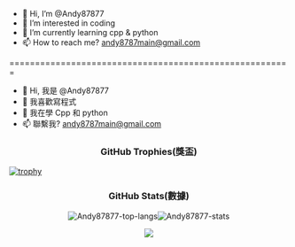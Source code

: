 - 👋 Hi, I’m @Andy87877
- 👀 I’m interested in coding
- 🌱 I’m currently learning cpp & python
- 📫 How to reach me? andy8787main@gmail.com

=======================================================

- 👋 Hi, 我是 @Andy87877
- 👀 我喜歡寫程式
- 🌱 我在學 Cpp 和 python
- 📫 聯繫我? andy8787main@gmail.com

<h3 align="center">GitHub Trophies(獎盃)</h3>

[![trophy](https://github-profile-trophy.vercel.app/?username=Andy87877&theme=onedark&column=8&margin-w=2&margin-h=2&no-frame=true)](https://github.com/ryo-ma/github-profile-trophy)

<h3 align="center">GitHub Stats(數據)</h3>

<p align="center"><img align="center" src="https://github-readme-stats.vercel.app/api/top-langs?username=Andy87877&layout=compact&langs_count=7&theme=slateorange&title_color=e3bb18&icon_color=e3bb18&bg_color=151515&border_color=323232" alt="Andy87877-top-langs" /><img align="center" src="https://github-readme-stats.vercel.app/api?username=Andy87877&show_icons=true&count_private=true&theme=slateorange&title_color=e3bb18&icon_color=e3bb18&bg_color=151515&border_color=323232" alt="Andy87877-stats" /></p>

<p align="center"><img align="center" src="https://github-readme-streak-stats.herokuapp.com/?user=Andy87877&theme=dark&ring=e3bb18&fire=e3bb18&currStreakLabel=e3bb18&border=323232%22%20alt=%22goodjack-streak-stats" /></p>

<!---
Andy87877/Andy87877 is a ✨ special ✨ repository because its `README.md` (this file) appears on your GitHub profile.
You can click the Preview link to take a look at your changes.

test 測試
--->
